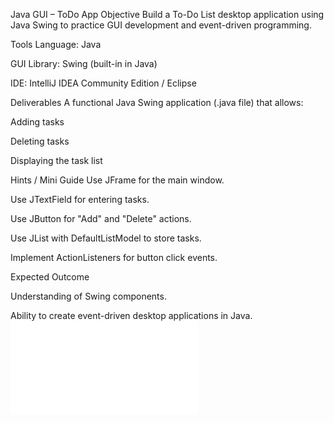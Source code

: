 Java GUI – ToDo App
Objective
Build a To-Do List desktop application using Java Swing to practice GUI development and event-driven programming.

Tools
Language: Java

GUI Library: Swing (built-in in Java)

IDE: IntelliJ IDEA Community Edition / Eclipse

Deliverables
A functional Java Swing application (.java file) that allows:

Adding tasks

Deleting tasks

Displaying the task list

Hints / Mini Guide
Use JFrame for the main window.

Use JTextField for entering tasks.

Use JButton for "Add" and "Delete" actions.

Use JList with DefaultListModel to store tasks.

Implement ActionListeners for button click events.

Expected Outcome

Understanding of Swing components.

Ability to create event-driven desktop applications in Java.
![Alt Text](README.md)
